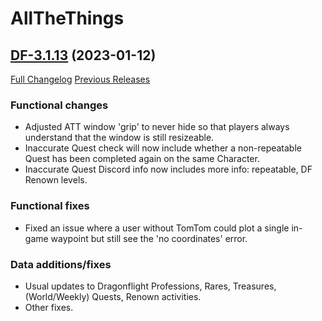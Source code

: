 # AllTheThings

## [DF-3.1.13](https://github.com/DFortun81/AllTheThings/tree/DF-3.1.13) (2023-01-12)
[Full Changelog](https://github.com/DFortun81/AllTheThings/compare/DF-3.1.12...DF-3.1.13) [Previous Releases](https://github.com/DFortun81/AllTheThings/releases)


### Functional changes

- Adjusted ATT window 'grip' to never hide so that players always understand that the window is still resizeable.
- Inaccurate Quest check will now include whether a non-repeatable Quest has been completed again on the same Character.
- Inaccurate Quest Discord info now includes more info: repeatable, DF Renown levels.

### Functional fixes

- Fixed an issue where a user without TomTom could plot a single in-game waypoint but still see the 'no coordinates' error.

### Data additions/fixes

- Usual updates to Dragonflight Professions, Rares, Treasures, (World/Weekly) Quests, Renown activities.
- Other fixes.
